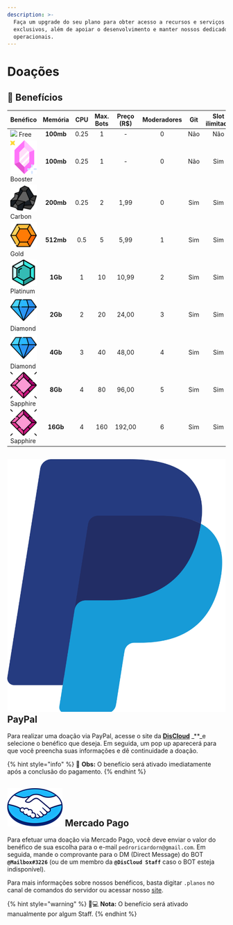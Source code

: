 ```yaml
---
description: >-
  Faça um upgrade do seu plano para obter acesso a recursos e serviços
  exclusivos, além de apoiar o desenvolvimento e manter nossos dedicados
  operacionais.
---
```


# Doações

## 💎 Benefícios

| Benéfico | Memória | CPU | Max. Bots | Preço \(R$\) | Moderadores | Git | Slot ilimitado | Timer |
| :--- | :---: | :---: | :---: | :---: | :---: | :---: | :---: | :---: |
| ![](.gitbook/assets/free.png) Free | **100mb** | 0.25 | 1 | - | 0 | Não | Não | Sim |
| ![](.gitbook/assets/booster.png) Booster | **100mb** | 0.25 | 1 | - | 0 | Não | Sim | Não |
| ![](.gitbook/assets/carbon.png) Carbon | **200mb** | 0.25 | 2 | 1,99 | 0 | Sim | Sim | Não |
| ![](.gitbook/assets/gold.png) Gold | **512mb** | 0.5 | 5 | 5,99 | 1 | Sim | Sim | Não |
| ![](.gitbook/assets/platinum.png) Platinum | **1Gb** | 1 | 10 | 10,99 | 2 | Sim | Sim | Não |
| ![](.gitbook/assets/diamond.png) Diamond | **2Gb** | 2 | 20 | 24,00 | 3 | Sim | Sim | Não |
| ![](.gitbook/assets/diamond.png) Diamond | **4Gb** | 3 | 40 | 48,00 | 4 | Sim | Sim | Não |
| ![](.gitbook/assets/sapphire.png) Sapphire | **8Gb** | 4 | 80 | 96,00 | 5 | Sim | Sim | Não |
| ![](.gitbook/assets/sapphire.png) Sapphire | **16Gb** | 4 | 160 | 192,00 | 6 | Sim | Sim | Não |

## ![](.gitbook/assets/paypal.png) PayPal

Para realizar uma doação via PayPal, acesse o site da [**DisCloud**](https://discloudbot.com/) _\*\*_e selecione o benéfico que deseja. Em seguida, um pop up aparecerá para que você preencha suas informações e dê continuidade a doação.

{% hint style="info" %}
🤩 **Obs:** O benefício será ativado imediatamente após a conclusão do pagamento.
{% endhint %}

## ![](.gitbook/assets/mercadopago.png) Mercado Pago

Para efetuar uma doação via Mercado Pago, você deve enviar o valor do benéfico de sua escolha para o e-mail `pedroricardorn@gmail.com`. Em seguida, mande o comprovante para o DM \(Direct Message\) do BOT **`@Mailbox#3226`** \(ou de um membro da **`@DisCloud Staff`** caso o BOT esteja indisponível\).

Para mais informações sobre nossos benéficos, basta digitar `.planos` no canal de comandos do servidor ou acessar nosso [site](https://discloudbot.com/).

{% hint style="warning" %}
👨💻 **Nota:** O benefício será ativado manualmente por algum Staff.
{% endhint %}

